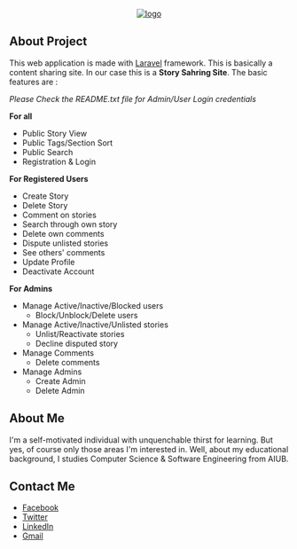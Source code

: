<p align="center">
<a href="https://imgbb.com/"><img src="https://i.ibb.co/ncRm2Fm/logo.png" alt="logo" border="0"></a>
</p>

## About Project

This web application is made with [Laravel](https://laravel.com) framework. This is basically a content sharing site. In our case this is a **Story Sahring Site**. The basic features are :

*Please Check the README.txt file for Admin/User Login credentials*

**For all**

- Public Story View
- Public Tags/Section Sort
- Public Search
- Registration & Login

**For Registered Users**

- Create Story
- Delete Story
- Comment on stories
- Search through own story
- Delete own comments
- Dispute unlisted stories
- See others' comments
- Update Profile
- Deactivate Account

**For Admins**

- Manage Active/Inactive/Blocked users
  - Block/Unblock/Delete users
- Manage Active/Inactive/Unlisted stories
  - Unlist/Reactivate stories
  - Decline disputed story
- Manage Comments
  - Delete comments
- Manage Admins
  - Create Admin
  - Delete Admin


## About Me

I'm a self-motivated individual with unquenchable thirst for learning. But yes, of course only those areas I'm interested in.
Well, about my educational background, I studies Computer Science & Software Engineering from AIUB.

## Contact Me

- [Facebook](https://facebook.com/hmnredoy)
- [Twitter](https://twitter.com/hmnredoy)
- [LinkedIn](https://www.linkedin.com/in/hmnredoy/)
- [Gmail](hmnredoy@gmail.com)
